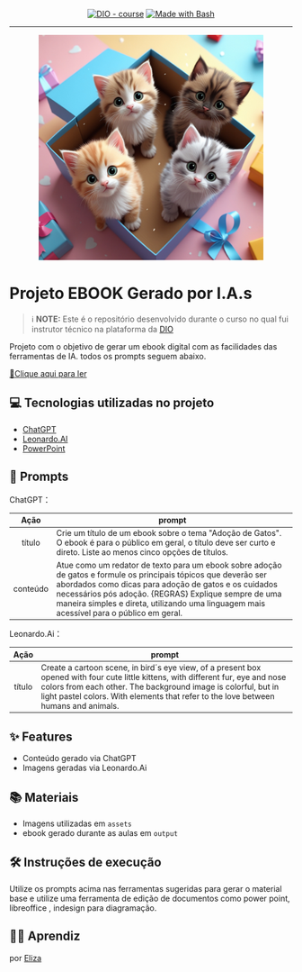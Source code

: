 <p align="center">
<a href="https://dio.me/"><img src="https://img.shields.io/badge/DIO-Course-28DA77?logo=youtube" alt="DIO - course"></a>
<a href="https://www.gnu.org/software/bash/" title="Go to Bash homepage"><img src="https://img.shields.io/badge/Prompt-Project-blue?logo=gnu-bash&amp;logoColor=white" alt="Made with Bash"></a></p>

-------


<p align="center">
<img 
    src="./assets/cats.jpg"
    width="400"  
/>
</p>

# Projeto EBOOK Gerado por I.A.s


 > ℹ️ **NOTE:** Este é o repositório desenvolvido durante o curso no qual fui instrutor técnico na plataforma da [DIO](https://dio.me)

Projeto com o objetivo de gerar um ebook digital com as facilidades das ferramentas de IA. todos os prompts
seguem abaixo.

<a href="https://github.com/Thaeliza/prompts-recipe-to-create-a-ebook/blob/main/output/ebook_dio.pdf" title="View PDF now"> 📕Clique aqui para ler</a>

## 💻 Tecnologias utilizadas no projeto

- [ChatGPT](https://chat.openai.com/) 
- [Leonardo.AI](https://app.leonardo.ai/image-generation)
- [PowerPoint](https://www.microsoft.com/en/microsoft-365/powerpoint)

## 🧠 Prompts


ChatGPT：

|   Ação   | prompt                                                                                                                                                                                                                                                                         |
| :------: | ------------------------------------------------------------------------------------------------------------------------------------------------------------------------------------------------------------------------------------------------------------------------------ |
|  título  | Crie um título de um ebook sobre o tema "Adoção de Gatos". O ebook é para o público em geral, o título deve ser curto e direto. Liste ao menos cinco opções de títulos.
| conteúdo | Atue como um redator de texto para um ebook sobre adoção de gatos e formule os principais tópicos que deverão ser abordados como dicas para adoção de gatos e os cuidados necessários pós adoção. {REGRAS} Explique sempre de uma maneira simples e direta, utilizando uma linguagem mais acessível para o público em geral. 


Leonardo.Ai：

|  Ação  | prompt                                                                                 |
| :----: | -------------------------------------------------------------------------------------- |
| título | Create a cartoon scene, in bird´s eye view, of a present box opened with four cute little kittens, with different fur, eye and nose colors from each other. The background image is colorful, but in light pastel colors. With elements that refer to the love between humans and animals. |

## ✨ Features

- Conteúdo gerado via ChatGPT
- Imagens geradas via Leonardo.Ai

## 📚 Materiais

- Imagens utilizadas em `assets`
- ebook gerado durante as aulas em `output`

## 🛠️ Instruções de execução

Utilize os prompts acima nas ferramentas sugeridas para gerar o material base e utilize uma ferramenta de edição de documentos como power point, libreoffice , indesign para diagramação.

## 👨‍💻 Aprendiz


 por [Eliza](https://github.com/Thaeliza)
